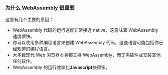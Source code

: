 ### 为什么 WebAssembly 很重要

这里有几个主要的原因：

- WebAssembly 代码的运行速度非常接近 native，这意味着 WebAssembly 速度很快。
- 你可以使用多种编程语言来创建 WebAssembly 代码，这些语言可能包括你已经知道的编程语言。
- 大多数现代 Web 浏览器本身都支持 WebAssembly，而无需插件或安装其他任何软件。
- WebAssembly 的运行效率比**Javascript**快得多。



